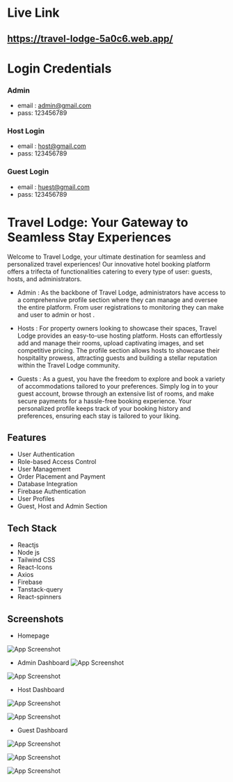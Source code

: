 
# Live Link
## https://travel-lodge-5a0c6.web.app/

# Login Credentials

### Admin

- email : admin@gmail.com
- pass: 123456789

### Host Login 
- email : host@gmail.com
- pass: 123456789

### Guest Login 
- email : huest@gmail.com
- pass: 123456789

# Travel Lodge: Your Gateway to Seamless Stay Experiences

Welcome to Travel Lodge, your ultimate destination for seamless and personalized travel experiences! Our innovative hotel booking platform offers a trifecta of functionalities catering to every type of user: guests, hosts, and administrators.

- Admin : 
As the backbone of Travel Lodge, administrators have access to a comprehensive profile section where they can manage and oversee the entire platform. From user registrations to monitoring they can make and user to admin or host .

- Hosts : 
For property owners looking to showcase their spaces, Travel Lodge provides an easy-to-use hosting platform. Hosts can effortlessly add and manage their rooms, upload captivating images, and set competitive pricing. The profile section allows hosts to showcase their hospitality prowess, attracting guests and building a stellar reputation within the Travel Lodge community.

- Guests : 
As a guest, you have the freedom to explore and book a variety of accommodations tailored to your preferences. Simply log in to your guest account, browse through an extensive list of rooms, and make secure payments for a hassle-free booking experience. Your personalized profile keeps track of your booking history and preferences, ensuring each stay is tailored to your liking.

## Features

- User Authentication
- Role-based Access Control
- User Management
- Order Placement and Payment
- Database Integration
- Firebase Authentication
- User Profiles
- Guest, Host and Admin Section


## Tech Stack

* Reactjs
* Node js
* Tailwind CSS
* React-Icons
* Axios
* Firebase
* Tanstack-query
* React-spinners

## Screenshots

- Homepage

![App Screenshot](https://i.ibb.co/pQ63hns/homepage.png)

- Admin Dashboard
![App Screenshot](https://i.ibb.co/qW6Vm22/all-user-admin.png)

![App Screenshot](https://i.ibb.co/0ySfSGq/admin-profile.png)


- Host Dashboard

![App Screenshot](https://i.ibb.co/kX9kh6F/add-room-host.png)

![App Screenshot](https://i.ibb.co/xLsjPpK/list-host.png)


- Guest Dashboard

![App Screenshot](https://i.ibb.co/DpjvHSP/1.png)

![App Screenshot](https://i.ibb.co/dpPYFK9/guest-pay.png)

![App Screenshot](https://i.ibb.co/RS2mjXj/my-booking.png)


